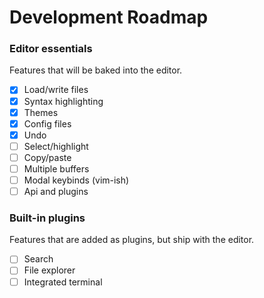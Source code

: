 # Development Roadmap

### Editor essentials

Features that will be baked into the editor.

- [x] Load/write files
- [x] Syntax highlighting
- [x] Themes
- [x] Config files
- [x] Undo
- [ ] Select/highlight
- [ ] Copy/paste
- [ ] Multiple buffers
- [ ] Modal keybinds (vim-ish)
- [ ] Api and plugins

### Built-in plugins

Features that are added as plugins, but ship with the editor.

- [ ] Search
- [ ] File explorer
- [ ] Integrated terminal
